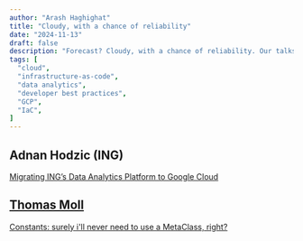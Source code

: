```yaml
---
author: "Arash Haghighat"
title: "Cloudy, with a chance of reliability"
date: "2024-11-13"
draft: false
description: "Forecast? Cloudy, with a chance of reliability. Our talks will cover a cloud migration story of a Data analytics platform, and developer best practices applied to infrastructure-as-code"
tags: [
  "cloud",
  "infrastructure-as-code",
  "data analytics",
  "developer best practices",
  "GCP",
  "IaC",
]
---
```


## Adnan Hodzic (ING)

[Migrating ING’s Data Analytics Platform to Google Cloud](./files/ing-data-analytics-migration.pdf)

## [Thomas Moll](https://moll.dev/slides/magic/)

[Constants: surely i'll never need to use a MetaClass, right?](./files/magic-values.pdf)
